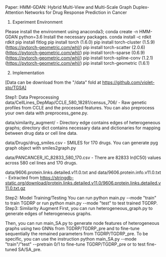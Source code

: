 Paper: HMM-GDAN: Hybrid Multi-View and Multi-Scale Graph Duplex-Attention Networks for Drug Response Prediction in Cancer

1. Experiment Environment

Please install the environment using anaconda3;
conda create -n HMM-GDAN python=3.6
Install the necessary packages.
conda install -c rdkit rdkit
pip install fitlog
pip install torch (1.6.0)
pip install torch-cluster (1.5.9) (https://pytorch-geometric.com/whl/)
pip install torch-scatter (2.0.6) (https://pytorch-geometric.com/whl/)
pip install torch-sparse (0.6.9) (https://pytorch-geometric.com/whl/)
pip install torch-spline-conv (1.2.1) (https://pytorch-geometric.com/whl/)
pip install torch-geometric (1.6.1)

2. Implementation

[Data can be download from the "/data" fold at https://github.com/violet-sto/TGSA]
   
Step1: Data Preprocessing
data/CellLines_DepMap/CCLE_580_18281/census_706/ - Raw genetic profiles from CCLE and the processed features. You can also preprocess your own data with preprocess_gene.py.

data/similarity_augment/ - Directory edge contains edges of heterogeneous graphs; directory dict contains necessary data and dictionaries for mapping between drug data or cell line data.

data/Drugs/drug_smiles.csv - SMILES for 170 drugs. You can generate pyg graph object with smiles2graph.py

data/PANCANCER_IC_82833_580_170.csv - There are 82833 ln(IC50) values across 580 cel lines and 170 drugs.

data/9606.protein.links.detailed.v11.0.txt and data/9606.protein.info.v11.0.txt - Extracted from https://stringdb-static.org/download/protein.links.detailed.v11.0/9606.protein.links.detailed.v11.0.txt.gz

Step2: Model Training/Testing
You can run python main.py --mode "train" to train TGDRP or run python main.py --mode "test" to test trained TGDRP.
Step3: Similarity Augment
First, you can run heterogeneous_graph.py to generate edges of heterogeneous graphs.

Then, you can run main_SA.py to generate node features of heterogeneous graphs using two GNNs from TGDRP/TGDRP_pre and to fine-tune sequentially the remained parameters from TGDRP/TGDRP_pre. To be specific, you can use the instruction python main_SA.py --mode "train"/"test" --pretrain 0/1 to fine-tune TGDRP/TGDRP_pre or to test fine-tuned SA/SA_pre.
